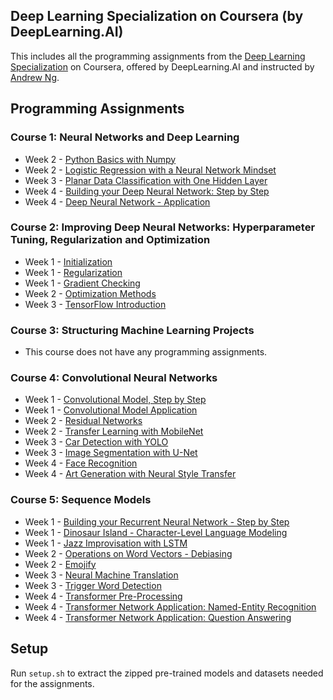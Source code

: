 ## Deep Learning Specialization on Coursera (by DeepLearning.AI)

This includes all the programming assignments from the [Deep Learning Specialization](https://www.coursera.org/specializations/deep-learning) on Coursera, offered by DeepLearning.AI and instructed by [Andrew Ng](http://www.andrewng.org/).

## Programming Assignments

### Course 1: Neural Networks and Deep Learning

  - Week 2 - [Python Basics with Numpy](https://nbviewer.org/github/EricMFischer/deep-learning-specialization/blob/master/Course%201%20-%20Neural%20Networks%20and%20Deep%20Learning/Week%202/Python%20Basics%20with%20Numpy/Python_Basics_With_Numpy_v3a.ipynb)
  - Week 2 - [Logistic Regression with a Neural Network Mindset](https://nbviewer.org/github/EricMFischer/deep-learning-specialization/blob/master/Course%201%20-%20Neural%20Networks%20and%20Deep%20Learning/Week%202/Logistic%20Regression%20with%20a%20Neural%20Network%20Mindset/Logistic.ipynb)
  - Week 3 - [Planar Data Classification with One Hidden Layer](https://nbviewer.org/github/EricMFischer/deep-learning-specialization/blob/master/Course%201%20-%20Neural%20Networks%20and%20Deep%20Learning/Week%203/Planar%20Data%20Classification%20with%20One%20Hidden%20Layer/Planar_data_classification_with_onehidden_layer_v6c.ipynb)
  - Week 4 - [Building your Deep Neural Network: Step by Step](https://nbviewer.org/github/EricMFischer/deep-learning-specialization/blob/master/Course%201%20-%20Neural%20Networks%20and%20Deep%20Learning/Week%204/Building%20your%20Deep%20Neural%20Network%3A%20Step%20by%20Step/Building_your_Deep_Neural_Network_Step_by_Step_v8a.ipynb)
  - Week 4 - [Deep Neural Network - Application](https://nbviewer.org/github/EricMFischer/deep-learning-specialization/blob/master/Course%201%20-%20Neural%20Networks%20and%20Deep%20Learning/Week%204/Deep%20Neural%20Network%20-%20Application/Deep%20Neural%20Network%20-%20Application%20v8.ipynb)

### Course 2: Improving Deep Neural Networks: Hyperparameter Tuning, Regularization and Optimization

  - Week 1 - [Initialization](https://nbviewer.org/github/EricMFischer/deep-learning-specialization/blob/master/Course%202%20-%20Improving%20Deep%20Neural%20Networks%3A%20Hyperparameter%20Tuning%2C%20Regularization%20and%20Optimization/Week%201/Initialization/Initialization.ipynb)
  - Week 1 - [Regularization](https://nbviewer.org/github/EricMFischer/deep-learning-specialization/blob/master/Course%202%20-%20Improving%20Deep%20Neural%20Networks%3A%20Hyperparameter%20Tuning%2C%20Regularization%20and%20Optimization/Week%201/Regularization/Regularization_v2a.ipynb)
  - Week 1 - [Gradient Checking](https://nbviewer.org/github/EricMFischer/deep-learning-specialization/blob/master/Course%202%20-%20Improving%20Deep%20Neural%20Networks%3A%20Hyperparameter%20Tuning%2C%20Regularization%20and%20Optimization/Week%201/Gradient%20Checking/Gradient%20Checking%20v1.ipynb)
  - Week 2 - [Optimization Methods](https://nbviewer.org/github/EricMFischer/deep-learning-specialization/blob/master/Course%202%20-%20Improving%20Deep%20Neural%20Networks%3A%20Hyperparameter%20Tuning%2C%20Regularization%20and%20Optimization/Week%202/Optimization%20Methods/Optimization_methods_v1b.ipynb)
  - Week 3 - [TensorFlow Introduction](https://nbviewer.org/github/EricMFischer/deep-learning-specialization/blob/master/Course%202%20-%20Improving%20Deep%20Neural%20Networks%3A%20Hyperparameter%20Tuning%2C%20Regularization%20and%20Optimization/Week%203/Tensorflow%20Introduction/Tensorflow_introduction_new.ipynb)

### Course 3: Structuring Machine Learning Projects

  - This course does not have any programming assignments.

### Course 4: Convolutional Neural Networks

  - Week 1 - [Convolutional Model, Step by Step](https://nbviewer.org/github/EricMFischer/deep-learning-specialization/blob/master/Course%204%20-%20Convolutional%20Neural%20Networks/Week%201/Convolutional%20Model%2C%20Step%20by%20Step/Convolution_model_Step_by_Step_v1.ipynb)
  - Week 1 - [Convolutional Model Application](https://nbviewer.org/github/EricMFischer/deep-learning-specialization/blob/master/Course%204%20-%20Convolutional%20Neural%20Networks/Week%201/Convolutional%20Model%20Application/Convolution_model_Application_2024.ipynb)
  - Week 2 - [Residual Networks](https://nbviewer.org/github/EricMFischer/deep-learning-specialization/blob/master/Course%204%20-%20Convolutional%20Neural%20Networks/Week%202/Residual%20Networks/Residual_Networks.ipynb)
  - Week 2 - [Transfer Learning with MobileNet](https://nbviewer.org/github/EricMFischer/deep-learning-specialization/blob/master/Course%204%20-%20Convolutional%20Neural%20Networks/Week%202/Transfer%20Learning%20with%20MobileNet/Transfer_learning_with_MobileNet_v1.ipynb)
  - Week 3 - [Car Detection with YOLO](https://nbviewer.org/github/EricMFischer/deep-learning-specialization/blob/master/Course%204%20-%20Convolutional%20Neural%20Networks/Week%203/Car%20Detection%20with%20YOLO/Autonomous_driving_application_Car_detection.ipynb)
  - Week 3 - [Image Segmentation with U-Net](https://nbviewer.org/github/EricMFischer/deep-learning-specialization/blob/master/Course%204%20-%20Convolutional%20Neural%20Networks/Week%203/Image%20Segmentation%20with%20U-Net/Image_segmentation_Unet_v2.ipynb)
  - Week 4 - [Face Recognition](https://nbviewer.org/github/EricMFischer/deep-learning-specialization/blob/master/Course%204%20-%20Convolutional%20Neural%20Networks/Week%204/Face%20Recognition/Face_Recognition.ipynb)
  - Week 4 - [Art Generation with Neural Style Transfer](https://nbviewer.org/github/EricMFischer/deep-learning-specialization/blob/master/Course%204%20-%20Convolutional%20Neural%20Networks/Week%204/Art%20Generation%20with%20Neural%20Style%20Transfer/Art_Generation_with_Neural_Style_Transfer.ipynb)
### Course 5: Sequence Models

  - Week 1 - [Building your Recurrent Neural Network - Step by Step](https://nbviewer.org/github/EricMFischer/deep-learning-specialization/blob/master/Course%205%20-%20Sequence%20Models/Week%201/Building%20your%20Recurrent%20Neural%20Network%20-%20Step%20by%20Step/Building_a_Recurrent_Neural_Network_Step_by_Step.ipynb)
  - Week 1 - [Dinosaur Island - Character-Level Language Modeling](https://nbviewer.org/github/EricMFischer/deep-learning-specialization/blob/master/Course%205%20-%20Sequence%20Models/Week%201/Dinosaur%20Island%20-%20Character-Level%20Language%20Modeling/Dinosaurus_Island_Character_level_language_model.ipynb)
  - Week 1 - [Jazz Improvisation with LSTM](https://nbviewer.org/github/EricMFischer/deep-learning-specialization/blob/master/Course%205%20-%20Sequence%20Models/Week%201/Jazz%20Improvisation%20with%20LSTM/Improvise_a_Jazz_Solo_with_an_LSTM_Network.ipynb)
  - Week 2 - [Operations on Word Vectors - Debiasing](https://nbviewer.org/github/EricMFischer/deep-learning-specialization/blob/master/Course%205%20-%20Sequence%20Models/Week%202/Operations%20on%20Word%20Vectors%20-%20Debiasing/Operations_on_word_vectors_v2a.ipynb)
  - Week 2 - [Emojify](https://nbviewer.org/github/EricMFischer/deep-learning-specialization/blob/master/Course%205%20-%20Sequence%20Models/Week%202/Emojify/Emojify_v2a.ipynb)
  - Week 3 - [Neural Machine Translation](https://nbviewer.org/github/EricMFischer/deep-learning-specialization/blob/master/Course%205%20-%20Sequence%20Models/Week%203/Neural%20Machine%20Translation/Neural_machine_translation_with_attention_v4a.ipynb)
  - Week 3 - [Trigger Word Detection](https://nbviewer.org/github/)
  - Week 4 - [Transformer Pre-Processing](https://nbviewer.org/github/)
  - Week 4 - [Transformer Network Application: Named-Entity Recognition](https://nbviewer.org/github/)
  - Week 4 - [Transformer Network Application: Question Answering](https://nbviewer.org/github/)

## Setup

Run ```setup.sh``` to extract the zipped pre-trained models and datasets needed for the assignments.
